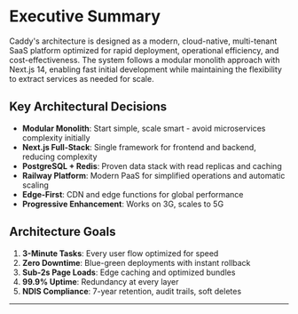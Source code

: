 # Executive Summary

Caddy's architecture is designed as a modern, cloud-native, multi-tenant SaaS platform optimized for rapid deployment, operational efficiency, and cost-effectiveness. The system follows a modular monolith approach with Next.js 14, enabling fast initial development while maintaining the flexibility to extract services as needed for scale.

## Key Architectural Decisions

- **Modular Monolith**: Start simple, scale smart - avoid microservices complexity initially
- **Next.js Full-Stack**: Single framework for frontend and backend, reducing complexity
- **PostgreSQL + Redis**: Proven data stack with read replicas and caching
- **Railway Platform**: Modern PaaS for simplified operations and automatic scaling
- **Edge-First**: CDN and edge functions for global performance
- **Progressive Enhancement**: Works on 3G, scales to 5G

## Architecture Goals

1. **3-Minute Tasks**: Every user flow optimized for speed
2. **Zero Downtime**: Blue-green deployments with instant rollback
3. **Sub-2s Page Loads**: Edge caching and optimized bundles
4. **99.9% Uptime**: Redundancy at every layer
5. **NDIS Compliance**: 7-year retention, audit trails, soft deletes

---
